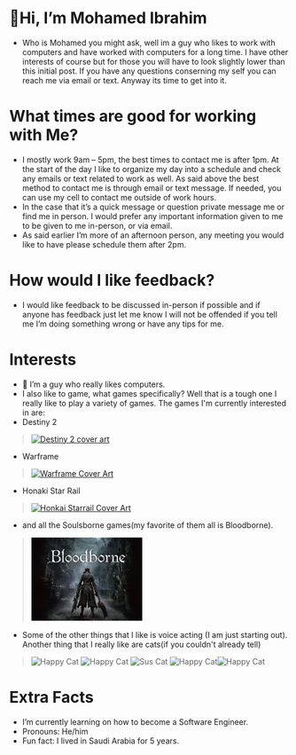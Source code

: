 # **👋Hi, I’m Mohamed Ibrahim**
- Who is Mohamed you might ask, well im a guy who likes to work with computers and have worked with computers for a long time. I have other interests of course but for those you will have to look slightly lower than this initial post. If you have any questions conserning my self you can reach me via email or text. Anyway its time to get into it.
# **What times are good for working with Me?**
- I mostly work 9am – 5pm, the best times to contact me is after 1pm. At the start of the day I like to organize my day into a schedule and check any emails or text related to work as well. As said above the best method to contact me is through email or text message. If needed, you can use my cell to contact me outside of work hours.
- In the case that it’s a quick message or question private message me or find me in person. I would prefer any important information given to me to be given to me in-person, or via email.
- As said earlier I’m more of an afternoon person, any meeting you would like to have please schedule them after 2pm.
# **How would I like feedback?**
- I would like feedback to be discussed in-person if possible and if anyone has feedback just let me know I will not be offended if you tell me I’m doing something wrong or have any tips for me.
# **Interests**
- 👀 I’m a guy who really likes computers.
- I also like to game, what games specifically? Well that is a tough one I really like to play a variety of games. The games I'm currently interested in are:
- Destiny 2
> [<img src="https://upload.wikimedia.org/wikipedia/en/0/05/Destiny_2_%28artwork%29.jpg" alt="Destiny 2 cover art" width="200" hight="300"/>](https://en.wikipedia.org/wiki/Destiny_2)
- Warframe
> [<img src="https://upload.wikimedia.org/wikipedia/en/b/bd/Warframe_Cover_Art.png" alt="Warframe Cover Art" width="200" hight="300"/>](https://en.wikipedia.org/wiki/Warframe)
- Honaki Star Rail
> [<img src="https://upload.wikimedia.org/wikipedia/en/b/b1/Honkai-Star-Rail.png" alt="Honkai Starrail Cover Art" width="200" hight="300"/>](https://en.wikipedia.org/wiki/Honkai:_Star_Rail)
- and all the Soulsborne games(my favorite of them all is Bloodborne).
> [<img src="Pictures/NVmnBXze9ElHzU6SmykrJLIV.jpeg" alt="Bloodborne Cover Art" width="200" hight="300"/>](https://en.wikipedia.org/wiki/Bloodborne)
- Some of the other things that I like is voice acting (I am just starting out). Another thing that I really like are cats(if you couldn't already tell)
> <img src="https://aboutmoib.netlify.app/Pictures/happy-cat-happy-happy-cat.gif" alt="Happy Cat" width="200" hight="300"/> <img src="https://aboutmoib.netlify.app/Pictures/happy-cat-happy-happy-cat.gif" alt="Happy Cat" width="200" hight="300"/> <img src="https://aboutmoib.netlify.app/Pictures/cat-cat-meme.gif" alt="Sus Cat" width="200" hight="300"/> <img src="https://aboutmoib.netlify.app/Pictures/happy-cat-happy-happy-cat.gif" alt="Happy Cat" width="200" hight="300"/><img src="https://aboutmoib.netlify.app/Pictures/happy-cat-happy-happy-cat.gif" alt="Happy Cat" width="200" hight="300"/>
# **Extra Facts**
- I’m currently learning on how to become a Software Engineer.
- Pronouns: He/him
- Fun fact: I lived in Saudi Arabia for 5 years.

<!---
Moibrahi7/Moibrahi7 is a ✨ special ✨ repository because its `README.md` (this file) appears on your GitHub profile.
You can click the Preview link to take a look at your changes.
--->
